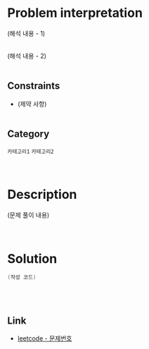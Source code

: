 # Problem interpretation
(해석 내용 - 1)
<br/><br/>

(해석 내용 - 2)
<br/><br/>

## Constraints
- (제약 사항)
<br/><br/>

## Category
`카테고리1` `카테고리2`
<br/><br/><br/>

# Description
(문제 풀이 내용)
<br/><br/><br/>

# Solution
```java
(작성 코드)
```
<br/><br/>

## Link
- [leetcode - 문제번호]( URL )
